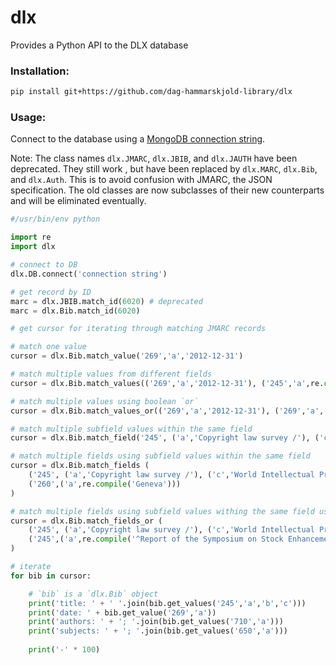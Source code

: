 
# dlx
Provides a Python API to the DLX database

### Installation:
```bash
pip install git+https://github.com/dag-hammarskjold-library/dlx
```

### Usage:

Connect to the database using a [MongoDB connection string](https://docs.mongodb.com/manual/reference/connection-string/).

Note: The class names `dlx.JMARC`, `dlx.JBIB`, and `dlx.JAUTH` have been deprecated. They still work , but have been replaced by `dlx.MARC`, `dlx.Bib`, and `dlx.Auth`. This is to avoid confusion with JMARC, the JSON specification. The old classes are now subclasses of their new counterparts and will be eliminated eventually.

```python
#/usr/bin/env python

import re
import dlx

# connect to DB
dlx.DB.connect('connection string')

# get record by ID
marc = dlx.JBIB.match_id(6020) # deprecated
marc = dlx.Bib.match_id(6020)

# get cursor for iterating through matching JMARC records

# match one value
cursor = dlx.Bib.match_value('269','a','2012-12-31')

# match multiple values from different fields
cursor = dlx.Bib.match_values(('269','a','2012-12-31'), ('245','a',re.compile('report',re.IGNORECASE)))

# match multiple values using boolean `or`
cursor = dlx.Bib.match_values_or(('269','a','2012-12-31'), ('269','a','2013-01-02'))

# match multiple subfield values within the same field
cursor = dlx.Bib.match_field('245', ('a','Copyright law survey /'), ('c','World Intellectual Property Organization.'))

# match multiple fields using subfield values within the same field 
cursor = dlx.Bib.match_fields (
    ('245', ('a','Copyright law survey /'), ('c','World Intellectual Property Organization.')),
    ('260',('a',re.compile('Geneva')))
)

# match multiple fields using subfield values withing the same field using boolean `or`
cursor = dlx.Bib.match_fields_or (
    ('245', ('a','Copyright law survey /'), ('c','World Intellectual Property Organization.')),
    ('245',('a',re.compile('^Report of the Symposium on Stock Enhancement in the Management of Freshwater Fisheries')))
)

# iterate
for bib in cursor:

    # `bib` is a `dlx.Bib` object
    print('title: ' + ' '.join(bib.get_values('245','a','b','c')))
    print('date: ' + bib.get_value('269','a'))
    print('authors: ' + '; '.join(bib.get_values('710','a')))
    print('subjects: ' + '; '.join(bib.get_values('650','a')))
		
    print('-' * 100)
    
```
